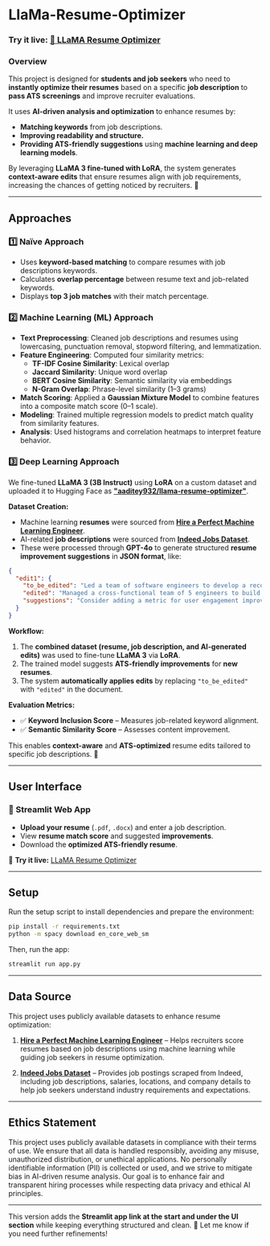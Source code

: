 # **LlaMa-Resume-Optimizer**  
### **Try it live:** [🚀 LLaMA Resume Optimizer](https://llama-resume-optimizer.streamlit.app)  

### **Overview**  
This project is designed for **students and job seekers** who need to **instantly optimize their resumes** based on a specific **job description** to **pass ATS screenings** and improve recruiter evaluations.  

It uses **AI-driven analysis and optimization** to enhance resumes by:  
- **Matching keywords** from job descriptions.  
- **Improving readability and structure.**  
- **Providing ATS-friendly suggestions** using **machine learning and deep learning models**.  

By leveraging **LLaMA 3 fine-tuned with LoRA**, the system generates **context-aware edits** that ensure resumes align with job requirements, increasing the chances of getting noticed by recruiters. 🚀

---

## **Approaches**  
### **1️⃣ Naïve Approach**  
- Uses **keyword-based matching** to compare resumes with job descriptions keywords.  
- Calculates **overlap percentage** between resume text and job-related keywords.  
- Displays **top 3 job matches** with their match percentage.  

### **2️⃣ Machine Learning (ML) Approach**  
- **Text Preprocessing**: Cleaned job descriptions and resumes using lowercasing, punctuation removal, stopword filtering, and lemmatization.
- **Feature Engineering**: Computed four similarity metrics:
  - **TF-IDF Cosine Similarity**: Lexical overlap
  - **Jaccard Similarity**: Unique word overlap
  - **BERT Cosine Similarity**: Semantic similarity via embeddings
  - **N-Gram Overlap**: Phrase-level similarity (1–3 grams)
- **Match Scoring**: Applied a **Gaussian Mixture Model** to combine features into a composite match score (0–1 scale).
- **Modeling**: Trained multiple regression models to predict match quality from similarity features.
- **Analysis**: Used histograms and correlation heatmaps to interpret feature behavior.

### **3️⃣ Deep Learning Approach**  

We fine-tuned **LLaMA 3 (3B Instruct)** using **LoRA** on a custom dataset and uploaded it to Hugging Face as **["aaditey932/llama-resume-optimizer"](https://huggingface.co/aaditey932)**.  

**Dataset Creation:**  
- Machine learning **resumes** were sourced from **[Hire a Perfect Machine Learning Engineer](https://www.kaggle.com/datasets/sauravsolanki/hire-a-perfect-machine-learning-engineer)**.  
- AI-related **job descriptions** were sourced from **[Indeed Jobs Dataset](https://www.kaggle.com/datasets/vaghefi/indeed-jobs)**.  
- These were processed through **GPT-4o** to generate structured **resume improvement suggestions** in **JSON format**, like:  

```json
{
  "edit1": {
    "to_be_edited": "Led a team of software engineers to develop a recommendation engine for e-commerce.",
    "edited": "Managed a cross-functional team of 5 engineers to build a recommendation engine, increasing conversion rates by 20%.",
    "suggestions": "Consider adding a metric for user engagement improvement."
  }
}
```

**Workflow:**  
1. The **combined dataset (resume, job description, and AI-generated edits)** was used to fine-tune **LLaMA 3** via **LoRA**.  
2. The trained model suggests **ATS-friendly improvements** for **new resumes**.  
3. The system **automatically applies edits** by replacing `"to_be_edited"` with `"edited"` in the document.  

**Evaluation Metrics:**  
- ✅ **Keyword Inclusion Score** – Measures job-related keyword alignment.  
- ✅ **Semantic Similarity Score** – Assesses content improvement.  

This enables **context-aware** and **ATS-optimized** resume edits tailored to specific job descriptions. 🚀

---

## **User Interface**  
### **🔹 Streamlit Web App**  
- **Upload your resume** (`.pdf`, `.docx`) and enter a job description.  
- View **resume match score** and suggested **improvements**.  
- Download the **optimized ATS-friendly resume**.

🔗 **Try it live:** [LLaMA Resume Optimizer](https://llama-resume-optimizer.streamlit.app)  

---

## **Setup**  
Run the setup script to install dependencies and prepare the environment:  
```bash
pip install -r requirements.txt
python -m spacy download en_core_web_sm
```
Then, run the app:  
```bash
streamlit run app.py
```

---

## **Data Source**  
This project uses publicly available datasets to enhance resume optimization:

1. **[Hire a Perfect Machine Learning Engineer](https://www.kaggle.com/datasets/sauravsolanki/hire-a-perfect-machine-learning-engineer)** – Helps recruiters score resumes based on job descriptions using machine learning while guiding job seekers in resume optimization.

2. **[Indeed Jobs Dataset](https://www.kaggle.com/datasets/vaghefi/indeed-jobs)** – Provides job postings scraped from Indeed, including job descriptions, salaries, locations, and company details to help job seekers understand industry requirements and expectations.

---

## **Ethics Statement**  

This project uses publicly available datasets in compliance with their terms of use. We ensure that all data is handled responsibly, avoiding any misuse, unauthorized distribution, or unethical applications. No personally identifiable information (PII) is collected or used, and we strive to mitigate bias in AI-driven resume analysis. Our goal is to enhance fair and transparent hiring processes while respecting data privacy and ethical AI principles.

---

This version adds the **Streamlit app link at the start and under the UI section** while keeping everything structured and clean. 🚀 Let me know if you need further refinements!
